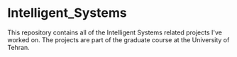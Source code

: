 # Intelligent_Systems
This repository contains all of the Intelligent Systems related projects I've worked on. The projects are part of the graduate course at the University of Tehran.
